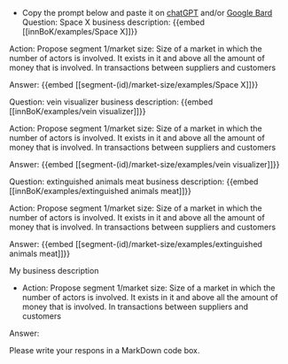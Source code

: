 - Copy the prompt below and paste it on [chatGPT](https://chat.openai.com) and/or [Google Bard](https://bard.google.com/chat)
Question: Space X business description:
{{embed [[innBoK/examples/Space X]]}}

Action: Propose segment 1/market size: Size of a market in which the number of actors is involved. It exists in it and above all the amount of money that is involved. In transactions between suppliers and customers

Answer:
{{embed [[segment-(id)/market-size/examples/Space X]]}}

Question: vein visualizer business description:
{{embed [[innBoK/examples/vein visualizer]]}}

Action: Propose segment 1/market size: Size of a market in which the number of actors is involved. It exists in it and above all the amount of money that is involved. In transactions between suppliers and customers

Answer:
{{embed [[segment-(id)/market-size/examples/vein visualizer]]}}

Question: extinguished animals meat business description:
{{embed [[innBoK/examples/extinguished animals meat]]}}

Action: Propose segment 1/market size: Size of a market in which the number of actors is involved. It exists in it and above all the amount of money that is involved. In transactions between suppliers and customers

Answer:
{{embed [[segment-(id)/market-size/examples/extinguished animals meat]]}}



My business description

<CONTEXT>

- Action:
Propose segment 1/market size: Size of a market in which the number of actors is involved. It exists in it and above all the amount of money that is involved. In transactions between suppliers and customers

Answer:

Please write your respons in a MarkDown code box.



